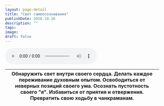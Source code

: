 ```yaml
---
layout: page-detail
title: "Свет самоосознавания"
publishDate: 2018.10.16
description: ""
tags:
image:
draft: false
---
```


<audio title="2018.10.16 - Свет самоосознавания.mp3" src="/upload/iblock/92f/92f9fb0776cb7db02b93b2b61b89239e.mp3" controls=""></audio>

| Обнаружить свет внутри своего сердца. Делать каждое переживание духовным опытом. Освободиться от неверных позиций своего ума. Осознать пустотность своего "я". Избавиться от приятия и отвержения. Превратить свою ходьбу в чанкраманам. |
| ---------------------------------------------------------------------------------------------------------------------------------------------------------------------------------------------------------------------------------------- |

  
